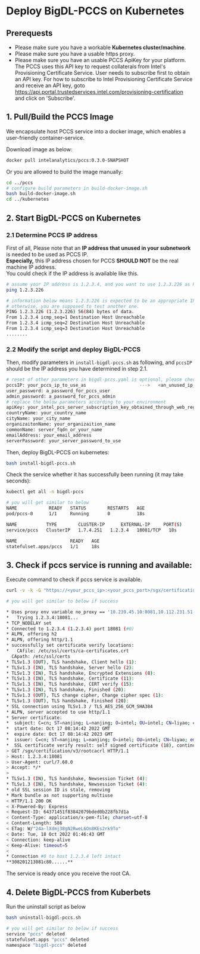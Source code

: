 # Deploy BigDL-PCCS on Kubernetes

## Prerequests

- Please make sure you have a workable **Kubernetes cluster/machine**.
- Please make sure you have a usable https proxy.
- Please make sure you have an usable PCCS ApiKey for your platform. The PCCS uses this API key to request collaterals from Intel's Provisioning Certificate Service. User needs to subscribe first to obtain an API key. For how to subscribe to Intel Provisioning Certificate Service and receive an API key, goto https://api.portal.trustedservices.intel.com/provisioning-certification and click on 'Subscribe'.

## 1. Pull/Build the PCCS Image

We encapsulate host PCCS service into a docker image, which enables a user-friendly container-service.

Download image as below:

```bash
docker pull intelanalytics/pccs:0.3.0-SNAPSHOT
```

Or you are allowed to build the image manually:

```bash
cd ../pccs
# configure build parameters in build-docker-image.sh
bash build-docker-image.sh
cd ../kubernetes
```
## 2. Start BigDL-PCCS on Kubernetes 
### 2.1 Determine PCCS IP address
First of all, Please note that an **IP address that unused in your subnetwork** is needed to be used as PCCS IP. \
**Especially,** this IP address chosen for PCCS **SHOULD NOT** be the real machine IP address. \
You could check if the IP address is available like this.

```bash
# assume your IP address is 1.2.3.4, and you want to use 1.2.3.226 as PCCS IP
ping 1.2.3.226

# information below means 1.2.3.226 is expected to be an appropriate IP addess for PCCS. 
# otherwise, you are supposed to test another one.
PING 1.2.3.226 (1.2.3.226) 56(84) bytes of data.
From 1.2.3.4 icmp_seq=1 Destination Host Unreachable
From 1.2.3.4 icmp_seq=2 Destination Host Unreachable
From 1.2.3.4 icmp_seq=3 Destination Host Unreachable
........
```

### 2.2 Modify the script and deploy BigDL-PCCS
Then, modify parameters in `install-bigdl-pccs.sh` as following, and `pccsIP` should be the IP address you have determined in step 2.1.
```bash
# reset of other parameters in bigdl-pccs.yaml is optional, please check according to your environment
pccsIP: your_pccs_ip_to_use_as                    --->   <an_unused_ip_address_in_your_subnetwork_to_assign_to_pccs>
user_password: a_password_for_pccs_user
admin_password: a_password_for_pccs_admin
# replace the below parameters according to your environment
apiKey: your_intel_pcs_server_subscription_key_obtained_through_web_registeration
countryName: your_country_name
cityName: your_city_name
organizaitonName: your_organizaition_name
commonName: server_fqdn_or_your_name
emailAddress: your_email_address
serverPassword: your_server_password_to_use 
```
Then, deploy BigDL-PCCS on kubernetes:

```bash
bash install-bigdl-pccs.sh
```
Check the service whether it has successfully been running (it may take seconds):

```bash
kubectl get all -n bigdl-pccs

# you will get similar to below
NAME            READY   STATUS        RESTARTS   AGE
pod/pccs-0      1/1     Running       0          18s

NAME           TYPE        CLUSTER-IP      EXTERNAL-IP     PORT(S)     AGE
service/pccs   ClusterIP   1.7.4.251   1.2.3.4   18081/TCP   18s

NAME                    READY   AGE
statefulset.apps/pccs   1/1     18s

```

## 3. Check if pccs service is running and available:
Execute command to check if pccs service is available.
```bash
curl -v -k -G "https://<your_pccs_ip>:<your_pccs_port>/sgx/certification/v3/rootcacrl"

# you will get similar to below if success

* Uses proxy env variable no_proxy == '10.239.45.10:8081,10.112.231.51,10.239.45.10,172.168.0.205'
*   Trying 1.2.3.4:18081...
* TCP_NODELAY set
* Connected to 1.2.3.4 (1.2.3.4) port 18081 (#0)
* ALPN, offering h2
* ALPN, offering http/1.1
* successfully set certificate verify locations:
*   CAfile: /etc/ssl/certs/ca-certificates.crt
  CApath: /etc/ssl/certs
* TLSv1.3 (OUT), TLS handshake, Client hello (1):
* TLSv1.3 (IN), TLS handshake, Server hello (2):
* TLSv1.3 (IN), TLS handshake, Encrypted Extensions (8):
* TLSv1.3 (IN), TLS handshake, Certificate (11):
* TLSv1.3 (IN), TLS handshake, CERT verify (15):
* TLSv1.3 (IN), TLS handshake, Finished (20):
* TLSv1.3 (OUT), TLS change cipher, Change cipher spec (1):
* TLSv1.3 (OUT), TLS handshake, Finished (20):
* SSL connection using TLSv1.3 / TLS_AES_256_GCM_SHA384
* ALPN, server accepted to use http/1.1
* Server certificate:
*  subject: C=cn; ST=nanjing; L=nanjing; O=intel; OU=intel; CN=liyao; emailAddress=yao3.li@intel.com
*  start date: Oct 17 08:14:42 2022 GMT
*  expire date: Oct 17 08:14:42 2023 GMT
*  issuer: C=cn; ST=nanjing; L=nanjing; O=intel; OU=intel; CN=liyao; emailAddress=yao3.li@intel.com
*  SSL certificate verify result: self signed certificate (18), continuing anyway.
> GET /sgx/certification/v3/rootcacrl HTTP/1.1
> Host: 1.2.3.4:18081
> User-Agent: curl/7.68.0
> Accept: */*
>
* TLSv1.3 (IN), TLS handshake, Newsession Ticket (4):
* TLSv1.3 (IN), TLS handshake, Newsession Ticket (4):
* old SSL session ID is stale, removing
* Mark bundle as not supporting multiuse
< HTTP/1.1 200 OK
< X-Powered-By: Express
< Request-ID: 64371451f83842079bded0b228fb7d1a
< Content-Type: application/x-pem-file; charset=utf-8
< Content-Length: 586
< ETag: W/"24a-lXdmj38gN2RweL6On8KEs2rk9To"
< Date: Tue, 18 Oct 2022 01:46:43 GMT
< Connection: keep-alive
< Keep-Alive: timeout=5
<
* Connection #0 to host 1.2.3.4 left intact
**308201213081c80......**
```

The service is ready once you receive the root CA.

## 4. Delete BigDL-PCCS from Kuberbets
Run the uninstall script as below
```bash
bash uninstall-bigdl-pccs.sh

# you will get similar to below if success
service "pccs" deleted
statefulset.apps "pccs" deleted
namespace "bigdl-pccs" deleted

``` 

